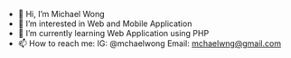 - 👋 Hi, I’m Michael Wong
- 👀 I’m interested in Web and Mobile Application
- 🌱 I’m currently learning Web Application using PHP
- 📫 How to reach me:
      IG: @mchaelwong
      Email: mchaelwng@gmail.com

<!---
michaus-coder/michaus-coder is a ✨ special ✨ repository because its `README.md` (this file) appears on your GitHub profile.
You can click the Preview link to take a look at your changes.
--->
